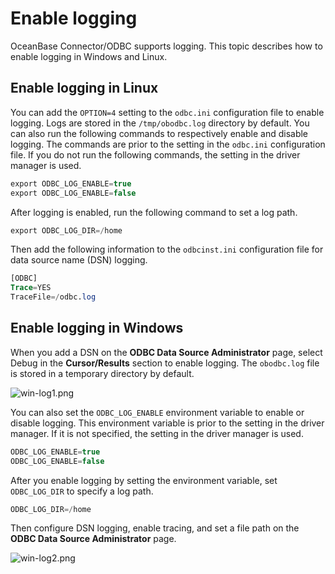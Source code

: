 # Enable logging

OceanBase Connector/ODBC supports logging. This topic describes how to enable logging in Windows and Linux. 

## Enable logging in Linux

You can add the `OPTION=4` setting to the `odbc.ini` configuration file to enable logging. Logs are stored in the `/tmp/obodbc.log` directory by default.
You can also run the following commands to respectively enable and disable logging. The commands are prior to the setting in the `odbc.ini` configuration file. If you do not run the following commands, the setting in the driver manager is used. 

```sql
export ODBC_LOG_ENABLE=true
export ODBC_LOG_ENABLE=false
```

After logging is enabled, run the following command to set a log path. 

```sql
export ODBC_LOG_DIR=/home
```

Then add the following information to the `odbcinst.ini` configuration file for data source name (DSN) logging. 

```sql
[ODBC]
Trace=YES
TraceFile=/odbc.log
```

## Enable logging in Windows

When you add a DSN on the **ODBC Data Source Administrator** page, select Debug in the **Cursor/Results** section to enable logging. The `obodbc.log` file is stored in a temporary directory by default. 

![win-log1.png](https://obbusiness-private.oss-cn-shanghai.aliyuncs.com/doc/img/odbc/win-log1.png)

You can also set the `ODBC_LOG_ENABLE` environment variable to enable or disable logging. This environment variable is prior to the setting in the driver manager. If it is not specified, the setting in the driver manager is used. 

```sql
ODBC_LOG_ENABLE=true
ODBC_LOG_ENABLE=false
```

After you enable logging by setting the environment variable, set `ODBC_LOG_DIR` to specify a log path. 

```sql
ODBC_LOG_DIR=/home
```

Then configure DSN logging, enable tracing, and set a file path on the **ODBC Data Source Administrator** page. 

![win-log2.png](https://obbusiness-private.oss-cn-shanghai.aliyuncs.com/doc/img/odbc/win-log2.png)
